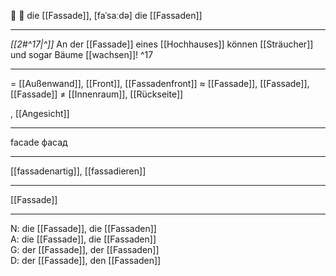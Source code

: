 🏢 🔴 die [[Fassade]], [faˈsaːdə]
die [[Fassaden]]

---
*[[2#^17|^]]* An der [[Fassade]] eines [[Hochhauses]] können [[Sträucher]] und sogar Bäume [[wachsen]]! ^17

---
= [[Außenwand]], [[Front]], [[Fassadenfront]]
≈ [[Fassade]], [[Fassade]], [[Fassade]]
≠ [[Innenraum]], [[Rückseite]]

, [[Angesicht]]

---
facade
фасад

---
[[fassadenartig]], [[fassadieren]]

---
[[Fassade]]


---
N: die [[Fassade]], die [[Fassaden]]  
A: die [[Fassade]], die [[Fassaden]]  
G: der [[Fassade]], der [[Fassaden]]  
D: der [[Fassade]], den [[Fassaden]]
